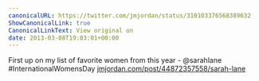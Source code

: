 ```yaml
---
canonicalURL: https://twitter.com/jmjordan/status/310103376568389632
ShowCanonicalLink: true
CanonicalLinkText: View original on
date: 2013-03-08T19:03:01+00:00
---
```

First up on my list of favorite women from this year - @sarahlane #InternationalWomensDay [jmjordan.com/post/44872357558/sarah-lane](http://jmjordan.com/post/44872357558/sarah-lane)
